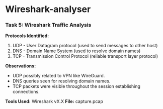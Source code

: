 # Wireshark-analyser
### Task 5: Wireshark Traffic Analysis

**Protocols Identified:**
1. UDP - User Datagram protocol (used to send messages to other host)
2. DNS - Domain Name System (used to resolve domain names)
3. TCP - Transmission Control Protocol (reliable transport layer protocol)

**Observations:**
- UDP possibly related to VPN like WireGuard.
- DNS queries seen for resolving domain names.
- TCP packets were visible throughout the session establishing connections.

**Tools Used:** Wireshark vX.X
**File:** capture.pcap
